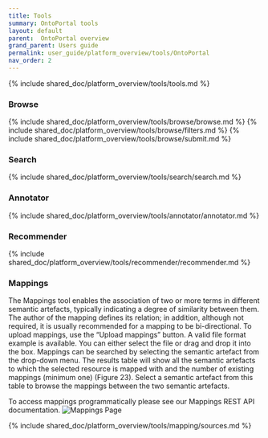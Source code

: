 ```yaml
---
title: Tools
summary: OntoPortal tools
layout: default
parent:  OntoPortal overview
grand_parent: Users guide
permalink: user_guide/platform_overview/tools/OntoPortal
nav_order: 2
---
```




{% include shared_doc/platform_overview/tools/tools.md  %}

### Browse
{% include shared_doc/platform_overview/tools/browse/browse.md  %}
{% include shared_doc/platform_overview/tools/browse/filters.md  %}
{% include shared_doc/platform_overview/tools/browse/submit.md  %}

### Search
{% include shared_doc/platform_overview/tools/search/search.md  %}

### Annotator
{% include shared_doc/platform_overview/tools/annotator/annotator.md  %}

### Recommender
{% include shared_doc/platform_overview/tools/recommender/recommender.md  %}

### Mappings
The Mappings tool enables the association of two or more terms in different semantic
artefacts, typically indicating a degree of similarity between them. The author of the
mapping defines its relation; in addition, although not required, it is usually recommended
for a mapping to be bi-directional.
To upload mappings, use the “Upload mappings” button. A valid file format example is
available. You can either select the file or drag and drop it into the box.
Mappings can be searched by selecting the semantic artefact from the drop-down menu. The results table will show all the semantic artefacts to which the selected resource is mapped with and the number of existing mappings (minimum one) (Figure 23). Select a semantic artefact from this table to browse the mappings between the two semantic artefacts.

To access mappings programmatically please see our Mappings REST API documentation.
![Mappings Page]({{site.figures_link}}/{{page.portal}}/mappings.png)

{% include shared_doc/platform_overview/tools/mapping/sources.md  %}


